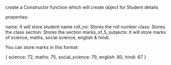 create a Constructor function which will create object for Student details

properties:

name: It will store student name
roll_no: Stores the roll number
class: Stores the class
section: Stores the section
marks_of_5_subjects: It will store marks of science, maths, social science, english & hindi. 

You can store marks in this format:

{
    science: 72,
    maths: 75,
    social_science: 79,
    english: 80,
    hindi: 67
}
